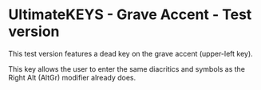 # UltimateKEYS - Grave Accent - Test version

This test version features a dead key on the grave accent (upper-left key).

This key allows the user to enter the same diacritics and symbols as the Right Alt (AltGr) modifier already does.
